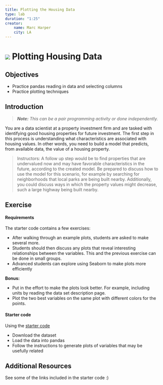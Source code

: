 ```yaml
---
title: Plotting the Housing Data
type: lab
duration: "1:25"
creator:
    name: Marc Harper
    city: LA
---
```


# ![](https://ga-dash.s3.amazonaws.com/production/assets/logo-9f88ae6c9c3871690e33280fcf557f33.png) Plotting Housing Data

## Objectives

- Practice pandas reading in data and selecting columns
- Practice plotting techniques

## Introduction

> ***Note:*** _This can be a pair programming activity or done independently._

You are a data scientist at a property investment firm and are tasked with
identifying good housing properties for future investment. The first step in
this process is understanding what characteristics are associated with
housing values. In other words, you need to build a model that predicts, from
available data, the value of a housing property.

> Instructors: A follow up step would be to find properties that are undervalued
now and may have favorable characteristics in the future, according to the created
model. Be prepared to discuss how to use the model for this scenario, for example
by searching for neighborhoods that local parks are being built nearby. Additionally,
you could discuss ways in which the property values might decrease, such a large
highway being built nearby.

## Exercise

#### Requirements

The starter code contains a few exercises:

- After walking through an example plots, students are asked to make several more.
- Students should then discuss any plots that reveal interesting relationships between the variables. This and the previous exercise can be done in small groups.
- Advanced students can explore using Seaborn to make plots more efficiently

**Bonus:**
- Put in the effort to make the plots look better. For example, including units by reading the data set description page.
- Plot the two best variables on the same plot with different colors for the points.


#### Starter code

Using the [starter code](./code/starter-code/W3-Lab-1.2-Starter.ipynb)
* Download the dataset
* Load the data into pandas
* Follow the instructions to generate plots of variables that may be usefully related


## Additional Resources

See some of the links included in the starter code :)
